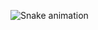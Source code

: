 


![Snake animation](https://github.com/Rntpgm/Rntpgm/blob/output/github-contribution-grid-snake.svg)
